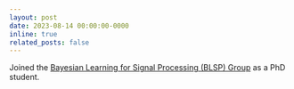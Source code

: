 ```yaml
---
layout: post
date: 2023-08-14 00:00:00-0000
inline: true
related_posts: false
---
```


Joined the [Bayesian Learning for Signal Processing (BLSP) Group](https://blsp-group.github.io/) as a PhD student.